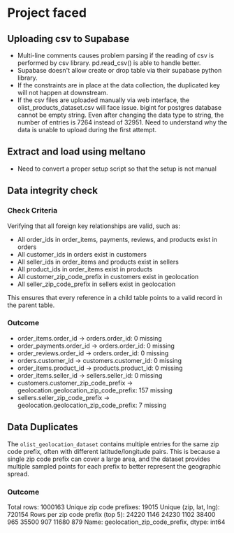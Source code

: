 # Project faced

## Uploading csv to Supabase
- Multi-line comments causes problem parsing if the reading of csv is performed by csv library. pd.read_csv() is able to handle better.
- Supabase doesn't allow create or drop table via their supabase python library.
- If the constraints are in place at the data collection, the duplicated key will not happen at downstream.
- If the csv files are uploaded manually via web interface, the olist_products_dataset.csv will face issue. bigint for postgres database cannot be empty string. Even after changing the data type to string, the number of entries is 7264 instead of 32951. Need to understand why the data is unable to upload during the first attempt.

## Extract and load using meltano
- Need to convert a proper setup script so that the setup is not manual

## Data integrity check
### Check Criteria
Verifying that all foreign key relationships are valid, such as:
- All order_ids in order_items, payments, reviews, and products exist in orders
- All customer_ids in orders exist in customers
- All seller_ids in order_items and products exist in sellers
- All product_ids in order_items exist in products
- All customer_zip_code_prefix in customers exist in geolocation
- All seller_zip_code_prefix in sellers exist in geolocation

This ensures that every reference in a child table points to a valid record in the parent table.

### Outcome
- order_items.order_id -> orders.order_id: 0 missing
- order_payments.order_id -> orders.order_id: 0 missing
- order_reviews.order_id -> orders.order_id: 0 missing
- orders.customer_id -> customers.customer_id: 0 missing
- order_items.product_id -> products.product_id: 0 missing
- order_items.seller_id -> sellers.seller_id: 0 missing
- customers.customer_zip_code_prefix -> geolocation.geolocation_zip_code_prefix: 157 missing
- sellers.seller_zip_code_prefix -> geolocation.geolocation_zip_code_prefix: 7 missing

## Data Duplicates
The `olist_geolocation_dataset` contains multiple entries for the same zip code prefix, often with different latitude/longitude pairs.
This is because a single zip code prefix can cover a large area, and the dataset provides multiple sampled points for each prefix to better represent the geographic spread.

### Outcome
Total rows: 1000163
Unique zip code prefixes: 19015
Unique (zip, lat, lng): 720154
Rows per zip code prefix (top 5):
24220    1146
24230    1102
38400     965
35500     907
11680     879
Name: geolocation_zip_code_prefix, dtype: int64
